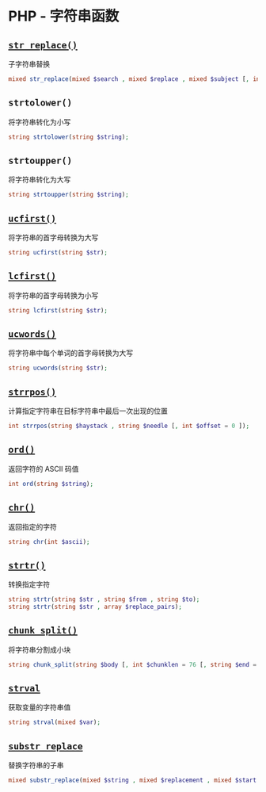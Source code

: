 # PHP - 字符串函数

## [`str_replace()`](http://php.net/manual/zh/function.str-replace.php)

子字符串替换

```php
mixed str_replace(mixed $search , mixed $replace , mixed $subject [, int &$count ]);
```

## `strtolower()`

将字符串转化为小写

```php
string strtolower(string $string);
```

## `strtoupper()`

将字符串转化为大写

```php
string strtoupper(string $string);
```

## [`ucfirst()`](https://secure.php.net/manual/zh/function.ucfirst.php)

将字符串的首字母转换为大写

```php
string ucfirst(string $str);
```

## [`lcfirst()`](https://secure.php.net/manual/zh/function.lcfirst.php)

将字符串的首字母转换为小写

```php
string lcfirst(string $str);
```

## [`ucwords()`](https://secure.php.net/manual/zh/function.ucwords.php)

将字符串中每个单词的首字母转换为大写

```php
string ucwords(string $str);
```

## [`strrpos()`](https://secure.php.net/manual/zh/function.strrpos.php)

计算指定字符串在目标字符串中最后一次出现的位置

```php
int strrpos(string $haystack , string $needle [, int $offset = 0 ]);
```

## [`ord()`](https://secure.php.net/manual/zh/function.ord.php)

返回字符的 ASCII 码值

```php
int ord(string $string);
```

## [`chr()`](https://secure.php.net/manual/zh/function.chr.php)

返回指定的字符

```php
string chr(int $ascii);
```

## [`strtr()`](https://secure.php.net/manual/zh/function.strtr.php)

转换指定字符

```php
string strtr(string $str , string $from , string $to);
string strtr(string $str , array $replace_pairs);
```

## [`chunk_split()`](https://secure.php.net/manual/zh/function.chunk-split.php)

将字符串分割成小块

```php
string chunk_split(string $body [, int $chunklen = 76 [, string $end = "\r\n" ]]);
```

## [`strval`](https://secure.php.net/manual/zh/function.strval.php)

获取变量的字符串值

```php
string strval(mixed $var);
```

## [`substr_replace`](http://php.net/manual/zh/function.substr-replace.php)

替换字符串的子串

```php
mixed substr_replace(mixed $string , mixed $replacement , mixed $start [, mixed $length ]);
```
